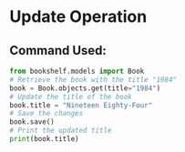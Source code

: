 # Update Operation

## Command Used:
```python
from bookshelf.models import Book
# Retrieve the book with the title "1984"
book = Book.objects.get(title="1984")
# Update the title of the book
book.title = "Nineteen Eighty-Four"
# Save the changes
book.save()
# Print the updated title
print(book.title)
